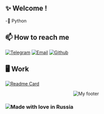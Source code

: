 ## ✨ Welcome !</h2>

-🐍 Python 


## 📫 How to reach me

[![Telegram](https://img.shields.io/static/v1?style=for-the-badge&logo=telegram&message=telegram&label=&color=4165a3&labelColor=000000)](https://t.me/KhamzinAdel)
[![Email](https://img.shields.io/static/v1?style=for-the-badge&logo=gmail&message=mail&label=&color=e8203b&labelColor=000000)](mailto:khamzin.adel@mail.ru)
[![Github](https://img.shields.io/static/v1?style=for-the-badge&logo=github&message=GitHub&label=&color=8b32b8&labelColor=000000)](https://github.com/KhamzinAdel)

## 🖥 Work

[![Readme Card](https://github-readme-stats.vercel.app/api/pin/?username=KhamzinAdel&repo=Store&bg_color=0d1116&title_color=ce09ec&text_color=a4aacb&icon_color=007ec6)](https://github.com/KhamzinAdel/store)




<div align="center">
<img src="https://github.com/KhamzinAdel/KhamzinAdel/blob/main/image/footer.gif" alt="My footer"  />
</div>


### ![Made with love in Russia](https://madewithlove.now.sh/ru?heart=true&colorA=%23000000&template=for-the-badge)

